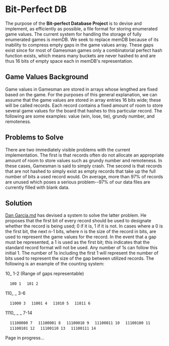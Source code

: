 Bit-Perfect DB
==============

The purpose of the **Bit-perfect Database Project** is to devise and implement, as efficiently as possible, a file format for storing enumerated game values. The current system for handling the storage of fully enumerated games is memDB. We seek to replace memDB because of its inability to compress empty gaps in the game values array. These gaps exist since for most of Gamesman games only a combinatorial perfect hash function exists, which means many buckets are never hashed to and are thus 16 bits of empty space each in memDB's representation.

Game Values Background
----------------------

Game values in Gamesman are stored in arrays whose lengthed are fixed based on the game. For the purposes of this general explanation, we can assume that the game values are stored in array entries 16 bits wide; these will be called records. Each record contains a fixed amount of room to store several game values for the board that hashes to this particular record. The following are some examples: value (win, lose, tie), grundy number, and remoteness.

Problems to Solve
-----------------

There are two immediately visible problems with the current implementation. The first is that records often do not allocate an appropriate amount of room to store values such as grundy number and remoteness. In these cases, Gamesman is said to simply crash. The second is that records that are not hashed to simply exist as empty records that take up the full number of bits a used record would. On average, more than 97% of records are unused which poses a serious problem--97% of our data files are currently filled with blank data.

Solution
--------

[Dan Garcia.md](Dan_Garcia.md "wikilink") has devised a system to solve the latter problem. He proposes that the first bit of every record should be used to designate whether the record is being used; 0 if it is, 1 if it is not. In cases where a 0 is the first bit, the next n-1 bits, where n is the size of the record in bits, are used to represent the game values for the record. In the event that a gap must be represented, a 1 is used as the first bit; this indicates that the standard record format will not be used. Any number of 1s can follow this initial 1. The number of 1s including the first 1 will represent the number of bits used to represent the size of the gap between utilized records. The following is an example of the counting system:

10\_ 1-2 (Range of gaps representable)

`  100 1`
`  101 2`

110\_ \_ 3-6

`  11000 3`
`  11001 4`
`  11010 5`
`  11011 6`

1110\_ \_ \_ 7-14

`  11100000 7`
`  11100001 8`
`  11100010 9`
`  11100011 10`
`  11100100 11`
`  11100101 12`
`  11100110 13`
`  11100111 14`

Page in progress...

